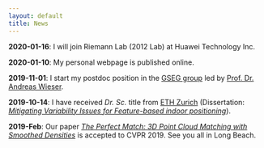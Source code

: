 ```yaml
---
layout: default
title: News
---
```

**2020-01-16**: I will join Riemann Lab (2012 Lab) at Huawei Technology Inc.

**2020-01-10**: My personal webpage is published online.

**2019-11-01**: I start my postdoc position in the [GSEG group](https://gseg.igp.ethz.ch) led by [Prof. Dr. Andreas Wieser](https://gseg.igp.ethz.ch/people/group-head/prof-dr--andreas-wieser.html).

**2019-10-14**: I have received *Dr. Sc.* title from [ETH Zurich](https://ethz.ch/en.html) (Dissertation: [*Mitigating Variability Issues for Feature-based indoor positioning*](https://www.research-collection.ethz.ch/bitstream/handle/20.500.11850/371393/1/Thesis_Caifa_Zhou.pdf)).

**2019-Feb**: Our paper [*The Perfect Match: 3D Point Cloud Matching with Smoothed Densities*](http://openaccess.thecvf.com/content_CVPR_2019/html/Gojcic_The_Perfect_Match_3D_Point_Cloud_Matching_With_Smoothed_Densities_CVPR_2019_paper.html) is accepted to CVPR 2019. See you all in Long Beach.
